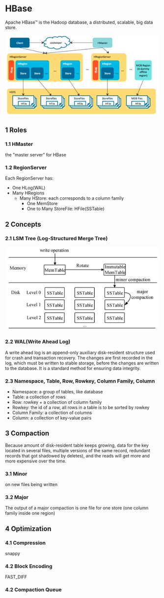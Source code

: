 # HBase
Apache HBase™ is the Hadoop database, a distributed, scalable, big data store.

![HBase Architecture](https://github.com/barneywill/hadoop_suite/blob/main/imgs/hbase_architecture.jpg)

## 1 Roles

### 1.1 HMaster
the "master server" for HBase

### 1.2 RegionServer
Each RegionServer has:
- One HLog(WAL)
- Many HRegions
  - Many HStore: each corresponds to a column family
    - One MemStore
    - One to Many StoreFile: HFile(SSTable)

## 2 Concepts

### 2.1 LSM Tree (Log-Structured Merge Tree)

![LMS Tree](https://github.com/barneywill/hadoop_suite/blob/main/imgs/lsmtree.jpg)

### 2.2 WAL(Write Ahead Log)
A write ahead log is an append-only auxiliary disk-resident structure used for crash and transaction recovery. The changes are first recorded in the log, which must be written to stable storage, before the changes are written to the database. 
It is a standard method for ensuring data integrity. 

### 2.3 Namespace, Table, Row, Rowkey, Column Family, Column
- Namespace: a group of tables, like database
- Table: a collection of rows
- Row: rowkey + a collection of column family
- Rowkey: the id of a row, all rows in a table is to be sorted by rowkey
- Column Family: a collection of columns
- Column: a collection of key-value pairs

## 3 Compaction
Because amount of disk-resident table keeps growing, data for the key located in several files, multiple versions of the same record, redundant records that got shadowed by deletes), and the reads will get more and more expensive over the time. 

### 3.1 Minor
on new files being written

### 3.2 Major
The output of a major compaction is one file for one store (one column family inside one region)

## 4 Optimization

### 4.1 Compression
snappy

### 4.2 Block Encoding
FAST_DIFF

### 4.2 Compaction Queue


